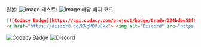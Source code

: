 원본:
![image](https://user-images.githubusercontent.com/61371424/104601448-9b586000-56bd-11eb-9c80-f5d1e6a8e358.png)
테스트:
![image](https://user-images.githubusercontent.com/61371424/104601481-a4e1c800-56bd-11eb-8c3c-32ff39becacf.png)
해당 배지 코드:
```markdown
[![Codacy Badge](https://api.codacy.com/project/badge/Grade/224bdbe58f8f43f28a093a33a7546456)](https://app.codacy.com/gh/eunwoo1104/discord-py-slash-command?utm_source=github.com&utm_medium=referral&utm_content=eunwoo1104/discord-py-slash-command&utm_campaign=Badge_Grade_Settings)
<a href="https://discord.gg/KkgMBVuEkx"> <img alt="Discord" src="https://img.shields.io/discord/789032594456576001" /> </a>
```
[![Codacy Badge](https://api.codacy.com/project/badge/Grade/224bdbe58f8f43f28a093a33a7546456)](https://app.codacy.com/gh/eunwoo1104/discord-py-slash-command?utm_source=github.com&utm_medium=referral&utm_content=eunwoo1104/discord-py-slash-command&utm_campaign=Badge_Grade_Settings)
<a href="https://discord.gg/KkgMBVuEkx"> <img alt="Discord" src="https://img.shields.io/discord/789032594456576001" /> </a>
